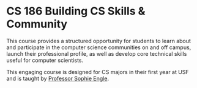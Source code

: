 # CS 186 Building CS Skills &amp; Community

This course provides a structured opportunity for students to learn about and participate in the computer science communities on and off campus, launch their professional profile, as well as develop core technical skills useful for computer scientists.

This engaging course is designed for CS majors in their first year at USF and is taught by [Professor Sophie Engle](https://sjengle.cs.usfca.edu/).
